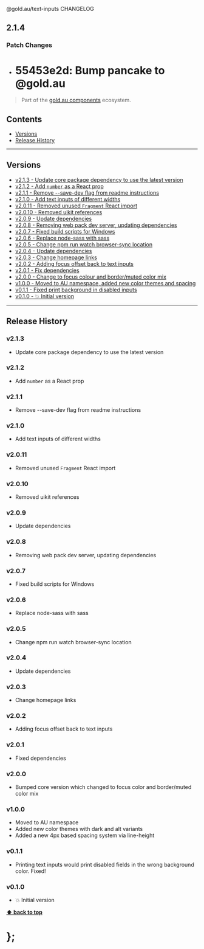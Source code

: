 @gold.au/text-inputs CHANGELOG

## 2.1.4

### Patch Changes

- # 55453e2d: Bump pancake to @gold.au

> Part of the [gold.au components](https://github.com/designsystemau/gold-design-system/) ecosystem.

## Contents

- [Versions](#install)
- [Release History](#release-history)

---

## Versions

- [v2.1.3 - Update core package dependency to use the latest version](#v213)
- [v2.1.2 - Add `number` as a React prop](#v212)
- [v2.1.1 - Remove --save-dev flag from readme instructions](#v211)
- [v2.1.0 - Add text inputs of different widths](#v210)
- [v2.0.11 - Removed unused `Fragment` React import](#v2011)
- [v2.0.10 - Removed uikit references](#v2010)
- [v2.0.9 - Update dependencies](#v209)
- [v2.0.8 - Removing web pack dev server, updating dependencies](#v208)
- [v2.0.7 - Fixed build scripts for Windows](#v207)
- [v2.0.6 - Replace node-sass with sass](#v206)
- [v2.0.5 - Change npm run watch browser-sync location](#v205)
- [v2.0.4 - Update dependencies](#v204)
- [v2.0.3 - Change homepage links](#v203)
- [v2.0.2 - Adding focus offset back to text inputs](#v202)
- [v2.0.1 - Fix dependencies](#v201)
- [v2.0.0 - Change to focus colour and border/muted color mix](#v200)
- [v1.0.0 - Moved to AU namespace, added new color themes and spacing](#v100)
- [v0.1.1 - Fixed print background in disabled inputs](#v011)
- [v0.1.0 - 💥 Initial version](#v010)

---

## Release History

### v2.1.3

- Update core package dependency to use the latest version

### v2.1.2

- Add `number` as a React prop

### v2.1.1

- Remove --save-dev flag from readme instructions

### v2.1.0

- Add text inputs of different widths

### v2.0.11

- Removed unused `Fragment` React import

### v2.0.10

- Removed uikit references

### v2.0.9

- Update dependencies

### v2.0.8

- Removing web pack dev server, updating dependencies

### v2.0.7

- Fixed build scripts for Windows

### v2.0.6

- Replace node-sass with sass

### v2.0.5

- Change npm run watch browser-sync location

### v2.0.4

- Update dependencies

### v2.0.3

- Change homepage links

### v2.0.2

- Adding focus offset back to text inputs

### v2.0.1

- Fixed dependencies

### v2.0.0

- Bumped core version which changed to focus color and border/muted color mix

### v1.0.0

- Moved to AU namespace
- Added new color themes with dark and alt variants
- Added a new 4px based spacing system via line-height

### v0.1.1

- Printing text inputs would print disabled fields in the wrong background color. Fixed!

### v0.1.0

- 💥 Initial version

**[⬆ back to top](#contents)**

# };
